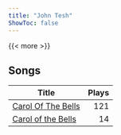 ```yaml
---
title: "John Tesh"
ShowToc: false
---
```


{{< more >}}

## Songs
Title | Plays 
----- | -----: 
[Carol Of The Bells](/songs/carol-of-the-bells) | 121
[Carol of the Bells](/songs/carol-of-the-bells) | 14

